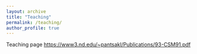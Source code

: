 ```yaml
---
layout: archive
title: "Teaching"
permalink: /teaching/
author_profile: true
---
```


Teaching page
https://www3.nd.edu/~pantsakl/Publications/93-CSM91.pdf